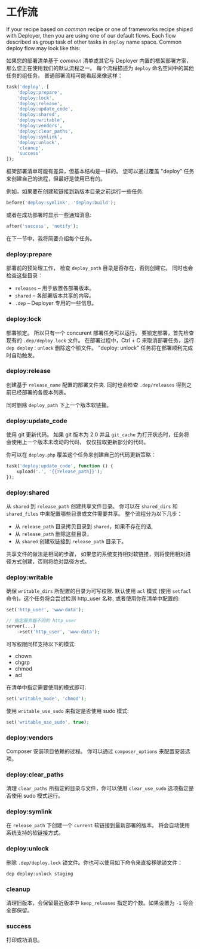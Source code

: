 # 工作流

If your recipe based on *common* recipe or one of frameworks recipe shiped with Deployer, then you are using one of our default flows.
Each flow described as group task of other tasks in `deploy` name space. Common deploy flow may look like this:

如果您的部署清单基于 *common* 清单或其它与 Deployer 内置的框架部署方案，那么您正在使用我们的默认流程之一。
每个流程描述为 `deploy` 命名空间中的其他任务的组任务。 普通部署流程可能看起来像这样：

```php
task('deploy', [
    'deploy:prepare',
    'deploy:lock',
    'deploy:release',
    'deploy:update_code',
    'deploy:shared',
    'deploy:writable',
    'deploy:vendors',
    'deploy:clear_paths',
    'deploy:symlink',
    'deploy:unlock',
    'cleanup',
    'success'
]);
```

框架部署清单可能有差异，但基本结构是一样的。 您可以通过覆盖 "deploy" 任务来创建自己的流程，但最好是使用已有的。

例如，如果要在创建软链接到新版本目录之前运行一些任务:

```php
before('deploy:symlink', 'deploy:build');
```

或者在成功部署时显示一些通知消息:

```php
after('success', 'notify');
```

在下一节中，我将简要介绍每个任务。

### deploy:prepare

部署前的预处理工作， 检查 `deploy_path` 目录是否存在，否则创建它。 同时也会检查这些目录：

* `releases` – 用于放置各部署版本。
* `shared` – 各部署版本共享的内容。
* `.dep` – Deployer 专用的一些信息。

### deploy:lock

部署锁定。 所以只有一个 concurent 部署任务可以运行。 要锁定部署，首先检查现有的 `.dep/deploy.lock` 文件。 在部署过程中，Ctrl + C 来取消部署任务，运行 `dep deploy：unlock` 删除这个锁文件。 "deploy: unlock" 任务将在部署顺利完成时自动触发。

### deploy:release

创建基于 `release_name` 配置的部署文件夹. 同时也会检查 `.dep/releases` 得到之前已经部署的各版本列表。

同时删除 `deploy_path` 下上一个版本软链接。

### deploy:update_code

使用 git 更新代码。 如果 git 版本为 2.0 并且 `git_cache` 为打开状态时，任务将会使用上一个版本未改动的代码， 仅仅拉取更新部分的代码。

你可以在 `deploy.php` 覆盖这个任务来创建自己的代码更新策略：

```php
task('deploy:update_code', function () {
    upload('.', '{{release_path}}');
});
```

### deploy:shared

从 `shared` 到 `release_path` 创建共享文件目录。 你可以在 `shared_dirs` 和 `shared_files` 中来配置哪些目录或文件需要共享。 整个流程分为以下几步：

* 从 `release_path` 目录拷贝目录到 `shared`，如果不存在的话,
* 从 `release_path` 删除这些目录，
* 从 `shared` 创建软链接到 `release_path` 目录下。

共享文件的做法是相同的步骤， 如果您的系统支持相对软链接，则将使用相对路径方式创建，否则将绝对路径方式。

### deploy:writable

确保 `writable_dirs` 所配置的目录为可写权限. 默认使用 `acl` 模式 (使用 `setfacl` 命令)。这个任务将会尝试检测 http_user 名称, 或者使用你在清单中配置的:

```php
set('http_user', 'www-data');

// 指定服务器不同的 http_user
server(...)
    ->set('http_user', 'www-data');
```

可写权限同样支持以下的模式:

* chown
* chgrp
* chmod
* acl

在清单中指定需要使用的模式即可:

```php
set('writable_mode', 'chmod');
```

使用 `writable_use_sudo` 来指定是否使用 sudo 模式:

```php
set('writable_use_sudo', true);
```

### deploy:vendors

Composer 安装项目依赖的过程。 你可以通过 `composer_options` 来配置安装选项。

### deploy:clear_paths

清理 `clear_paths` 所指定的目录与文件，你可以使用 `clear_use_sudo` 选项指定是否使用 sudo 模式运行。

### deploy:symlink

在 `release_path` 下创建一个 `current` 软链接到最新部署的版本。 将会自动使用系统支持的软链接方式。

### deploy:unlock

删除 `.dep/deploy.lock` 锁文件。你也可以使用如下命令来直接移除锁文件：

```sh
dep deploy:unlock staging
```

### cleanup

清理旧版本，会保留最近版本中 `keep_releases` 指定的个数。如果设置为 `-1` 将会全部保留。

### success

打印成功消息。
